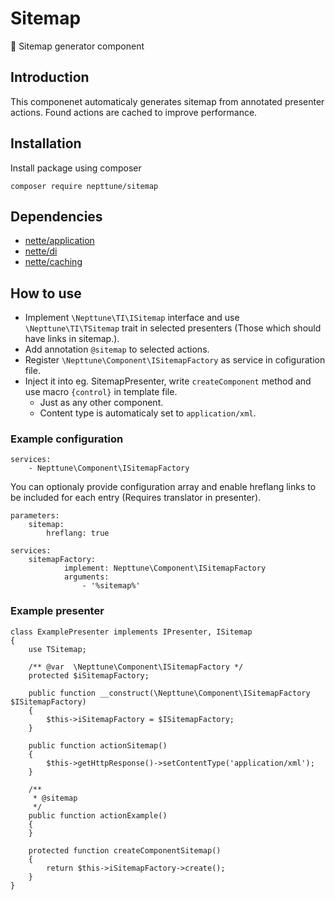 # Sitemap
:wrench: Sitemap generator component

## Introduction

This componenet automaticaly generates sitemap from annotated presenter actions. Found actions are cached to improve performance.

## Installation

Install package using composer

```
composer require nepttune/sitemap
```

## Dependencies

- [nette/application](https://github.com/nette/application)
- [nette/di](https://github.com/nette/di)
- [nette/caching](https://github.com/nette/caching)

## How to use

- Implement `\Nepttune\TI\ISitemap` interface and use `\Nepttune\TI\TSitemap` trait in selected presenters (Those which should have links in sitemap.).
- Add annotation `@sitemap` to selected actions.
- Register `\Nepttune\Component\ISitemapFactory` as service in cofiguration file.
- Inject it into eg. SitemapPresenter, write `createComponent` method and use macro `{control}` in template file.
  - Just as any other component.
  - Content type is automaticaly set to `application/xml`.

### Example configuration

```
services:
    - Nepttune\Component\ISitemapFactory
```
You can optionaly provide configuration array and enable hreflang links to be included for each entry (Requires translator in presenter).
```
parameters:
    sitemap:
        hreflang: true
        
services:
    sitemapFactory:
            implement: Nepttune\Component\ISitemapFactory
            arguments:
                - '%sitemap%'
```

### Example presenter

```
class ExamplePresenter implements IPresenter, ISitemap
{
    use TSitemap;

    /** @var  \Nepttune\Component\ISitemapFactory */
    protected $iSitemapFactory;
    
    public function __construct(\Nepttune\Component\ISitemapFactory $ISitemapFactory)
    {
        $this->iSitemapFactory = $ISitemapFactory;
    }
    
    public function actionSitemap()
    {
        $this->getHttpResponse()->setContentType('application/xml');
    }
    
    /**
     * @sitemap
     */
    public function actionExample()
    {
    }

    protected function createComponentSitemap()
    {
        return $this->iSitemapFactory->create();
    }
}
```
